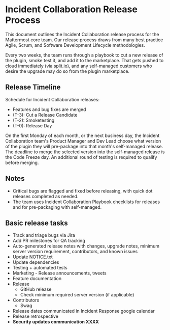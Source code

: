 # Incident Collaboration Release Process

This document outlines the Incident Collaboration release process for the Mattermost core team. Our release process draws from many best practice Agile, Scrum, and Software Development Lifecycle methodologies.

Every two weeks, the team runs through a playbook to cut a new release of the plugin, smoke test it, and add it to the marketplace. That gets pushed to cloud immediately (via split.io), and any self-managed customers who desire the upgrade may do so from the plugin marketplace.

## Release Timeline

Schedule for Incident Collaboration releases:
 - Features and bug fixes are merged
 - (T-3): Cut a Release Candidate
 - (T-2): Smoketesting
 - (T-0): Release Day

On the first Monday of each month, or the next business day, the Incident Collaboration team's Product Manager and Dev Lead choose what version of the plugin they will pre-package into that month's self-managed release. The deadline to merge the selected version into the self-managed release is the Code Freeze day. An additional round of testing is required to qualify before merging.

## Notes

 - Critical bugs are flagged and fixed before releasing, with quick dot releases completed as needed.
 - The team uses Incident Collaboration Playbook checklists for releases and for pre-packaging with self-managed.

## Basic release tasks

 - Track and triage bugs via Jira
 - Add PR milestones for QA tracking
 - Auto-generated release notes with changes, upgrade notes, minimum server version requirement, contributors, and known issues
 - Update NOTICE.txt
 - Update dependencies
 - Testing + automated tests
 - Marketing - Release announcements, tweets
 - Feature documentation
 - Release
    - GitHub release
    - Check minimum required server version (if applicable)
 - Contributors
    - Swag
 - Release dates communicated in Incident Response google calendar
 - Release retrospective
 - **Security updates communication XXXX**
